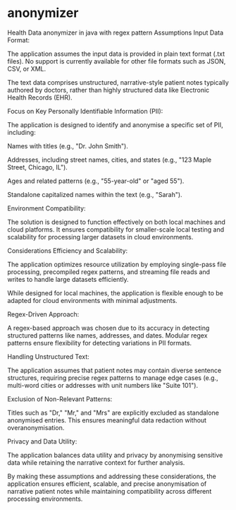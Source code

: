 # anonymizer
Health Data anonymizer in java with regex pattern
Assumptions
Input Data Format:

The application assumes the input data is provided in plain text format (.txt files). No support is currently available for other file formats such as JSON, CSV, or XML.

The text data comprises unstructured, narrative-style patient notes typically authored by doctors, rather than highly structured data like Electronic Health Records (EHR).

Focus on Key Personally Identifiable Information (PII):

The application is designed to identify and anonymise a specific set of PII, including:

Names with titles (e.g., "Dr. John Smith").

Addresses, including street names, cities, and states (e.g., "123 Maple Street, Chicago, IL").

Ages and related patterns (e.g., "55-year-old" or "aged 55").

Standalone capitalized names within the text (e.g., "Sarah").

Environment Compatibility:

The solution is designed to function effectively on both local machines and cloud platforms. It ensures compatibility for smaller-scale local testing and scalability for processing larger datasets in cloud environments.

Considerations
Efficiency and Scalability:

The application optimizes resource utilization by employing single-pass file processing, precompiled regex patterns, and streaming file reads and writes to handle large datasets efficiently.

While designed for local machines, the application is flexible enough to be adapted for cloud environments with minimal adjustments.

Regex-Driven Approach:

A regex-based approach was chosen due to its accuracy in detecting structured patterns like names, addresses, and dates. Modular regex patterns ensure flexibility for detecting variations in PII formats.

Handling Unstructured Text:

The application assumes that patient notes may contain diverse sentence structures, requiring precise regex patterns to manage edge cases (e.g., multi-word cities or addresses with unit numbers like "Suite 101").

Exclusion of Non-Relevant Patterns:

Titles such as "Dr," "Mr," and "Mrs" are explicitly excluded as standalone anonymised entries. This ensures meaningful data redaction without overanonymisation.

Privacy and Data Utility:

The application balances data utility and privacy by anonymising sensitive data while retaining the narrative context for further analysis.

By making these assumptions and addressing these considerations, the application ensures efficient, scalable, and precise anonymisation of narrative patient notes while maintaining compatibility across different processing environments.
